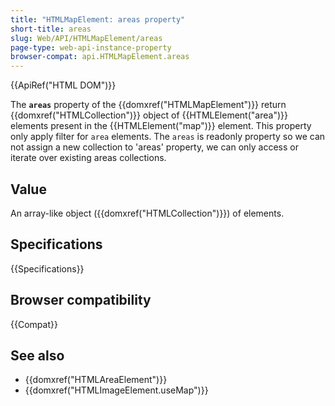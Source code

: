 ```yaml
---
title: "HTMLMapElement: areas property"
short-title: areas
slug: Web/API/HTMLMapElement/areas
page-type: web-api-instance-property
browser-compat: api.HTMLMapElement.areas
---
```


{{ApiRef("HTML DOM")}}

The **`areas`** property of the {{domxref("HTMLMapElement")}} return {{domxref("HTMLCollection")}} object of {{HTMLElement("area")}} elements present in the {{HTMLElement("map")}} element. This property only apply filter for `area` elements.  The `areas` is readonly property so we can not assign a new collection to 'areas' property, we can only access or iterate over existing areas collections.

## Value

An array-like object ({{domxref("HTMLCollection")}}) of elements.


<!-- ## Results

{{EmbedLiveSample("Example",100,100)}} -->

## Specifications

{{Specifications}}

## Browser compatibility

{{Compat}}

## See also

- {{domxref("HTMLAreaElement")}} 
- {{domxref("HTMLImageElement.useMap")}}